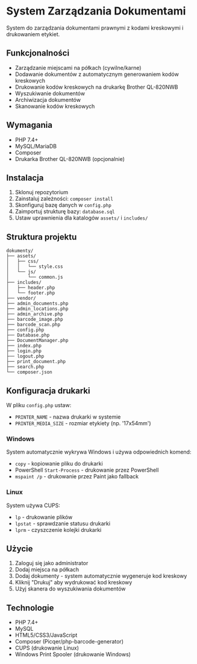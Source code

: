 # System Zarządzania Dokumentami

System do zarządzania dokumentami prawnymi z kodami kreskowymi i drukowaniem etykiet.

## Funkcjonalności

- Zarządzanie miejscami na półkach (cywilne/karne)
- Dodawanie dokumentów z automatycznym generowaniem kodów kreskowych
- Drukowanie kodów kreskowych na drukarkę Brother QL-820NWB
- Wyszukiwanie dokumentów
- Archiwizacja dokumentów
- Skanowanie kodów kreskowych

## Wymagania

- PHP 7.4+
- MySQL/MariaDB
- Composer
- Drukarka Brother QL-820NWB (opcjonalnie)

## Instalacja

1. Sklonuj repozytorium
2. Zainstaluj zależności: `composer install`
3. Skonfiguruj bazę danych w `config.php`
4. Zaimportuj strukturę bazy: `database.sql`
5. Ustaw uprawnienia dla katalogów `assets/` i `includes/`

## Struktura projektu

```
dokumenty/
├── assets/
│   ├── css/
│   │   └── style.css
│   └── js/
│       └── common.js
├── includes/
│   ├── header.php
│   └── footer.php
├── vendor/
├── admin_documents.php
├── admin_locations.php
├── admin_archive.php
├── barcode_image.php
├── barcode_scan.php
├── config.php
├── Database.php
├── DocumentManager.php
├── index.php
├── login.php
├── logout.php
├── print_document.php
├── search.php
└── composer.json
```

## Konfiguracja drukarki

W pliku `config.php` ustaw:
- `PRINTER_NAME` - nazwa drukarki w systemie
- `PRINTER_MEDIA_SIZE` - rozmiar etykiety (np. '17x54mm')

### Windows
System automatycznie wykrywa Windows i używa odpowiednich komend:
- `copy` - kopiowanie pliku do drukarki
- PowerShell `Start-Process` - drukowanie przez PowerShell
- `mspaint /p` - drukowanie przez Paint jako fallback

### Linux
System używa CUPS:
- `lp` - drukowanie plików
- `lpstat` - sprawdzanie statusu drukarki
- `lprm` - czyszczenie kolejki drukarki

## Użycie

1. Zaloguj się jako administrator
2. Dodaj miejsca na półkach
3. Dodaj dokumenty - system automatycznie wygeneruje kod kreskowy
4. Kliknij "Drukuj" aby wydrukować kod kreskowy
5. Użyj skanera do wyszukiwania dokumentów

## Technologie

- PHP 7.4+
- MySQL
- HTML5/CSS3/JavaScript
- Composer (Picqer/php-barcode-generator)
- CUPS (drukowanie Linux)
- Windows Print Spooler (drukowanie Windows) 